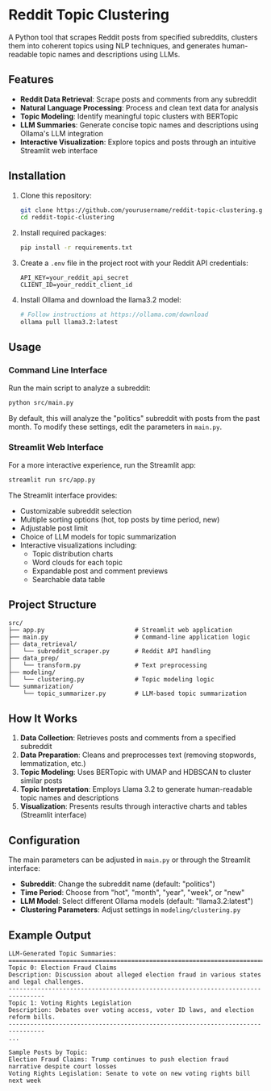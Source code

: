 # Reddit Topic Clustering

A Python tool that scrapes Reddit posts from specified subreddits, clusters them into coherent topics using NLP techniques, and generates human-readable topic names and descriptions using LLMs.

## Features

- **Reddit Data Retrieval**: Scrape posts and comments from any subreddit
- **Natural Language Processing**: Process and clean text data for analysis
- **Topic Modeling**: Identify meaningful topic clusters with BERTopic
- **LLM Summaries**: Generate concise topic names and descriptions using Ollama's LLM integration
- **Interactive Visualization**: Explore topics and posts through an intuitive Streamlit web interface

## Installation

1. Clone this repository:

   ```bash
   git clone https://github.com/yourusername/reddit-topic-clustering.git
   cd reddit-topic-clustering
   ```
2. Install required packages:

   ```bash
   pip install -r requirements.txt
   ```
3. Create a `.env` file in the project root with your Reddit API credentials:

   ```
   API_KEY=your_reddit_api_secret
   CLIENT_ID=your_reddit_client_id
   ```
4. Install Ollama and download the llama3.2 model:

   ```bash
   # Follow instructions at https://ollama.com/download
   ollama pull llama3.2:latest
   ```

## Usage

### Command Line Interface

Run the main script to analyze a subreddit:

```bash
python src/main.py
```

By default, this will analyze the "politics" subreddit with posts from the past month. To modify these settings, edit the parameters in `main.py`.

### Streamlit Web Interface

For a more interactive experience, run the Streamlit app:

```bash
streamlit run src/app.py
```

The Streamlit interface provides:
- Customizable subreddit selection
- Multiple sorting options (hot, top posts by time period, new)
- Adjustable post limit
- Choice of LLM models for topic summarization
- Interactive visualizations including:
  - Topic distribution charts
  - Word clouds for each topic
  - Expandable post and comment previews
  - Searchable data table

## Project Structure

```
src/
├── app.py                         # Streamlit web application
├── main.py                        # Command-line application logic
├── data_retrieval/
│   └── subreddit_scraper.py       # Reddit API handling
├── data_prep/
│   └── transform.py               # Text preprocessing
├── modeling/
│   └── clustering.py              # Topic modeling logic
└── summarization/
    └── topic_summarizer.py        # LLM-based topic summarization
```

## How It Works

1. **Data Collection**: Retrieves posts and comments from a specified subreddit
2. **Data Preparation**: Cleans and preprocesses text (removing stopwords, lemmatization, etc.)
3. **Topic Modeling**: Uses BERTopic with UMAP and HDBSCAN to cluster similar posts
4. **Topic Interpretation**: Employs Llama 3.2 to generate human-readable topic names and descriptions
5. **Visualization**: Presents results through interactive charts and tables (Streamlit interface)

## Configuration

The main parameters can be adjusted in `main.py` or through the Streamlit interface:

- **Subreddit**: Change the subreddit name (default: "politics")
- **Time Period**: Choose from "hot", "month", "year", "week", or "new"
- **LLM Model**: Select different Ollama models (default: "llama3.2:latest")
- **Clustering Parameters**: Adjust settings in `modeling/clustering.py`

## Example Output

```
LLM-Generated Topic Summaries:
================================================================================
Topic 0: Election Fraud Claims
Description: Discussion about alleged election fraud in various states and legal challenges.
--------------------------------------------------------------------------------
Topic 1: Voting Rights Legislation
Description: Debates over voting access, voter ID laws, and election reform bills.
--------------------------------------------------------------------------------
...

Sample Posts by Topic:
Election Fraud Claims: Trump continues to push election fraud narrative despite court losses
Voting Rights Legislation: Senate to vote on new voting rights bill next week
```
